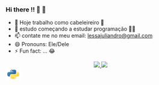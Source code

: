 ### Hi there ‼️  👋 🥰


- 🔭 Hoje trabalho como cabeleireiro 💇
- 🌱 estudo começando a estudar programação 👨‍💻
- 📫 contate me no meu email: lessajuliandro@gmail.com
- 😄 Pronouns: Ele/Dele
- ⚡ Fun fact: ... 😂

<div align="center">
  <a href="https://github.com/JuliandroLessa">
  <img height="180em" src="https://github-readme-stats.vercel.app/api?username=JuliandroLessa&show_icons=true&theme=gruvbox&include_all_commits=true&count_private=true"/>
  <img height="180em" src="https://github-readme-stats.vercel.app/api/top-langs/?username=JuliandroLessa&layout=compact&langs_count=7&theme=gruvbox"/>
</div>
  
  
  <img align="center" alt="Rafa-Python" height="30" width="40" src="https://raw.githubusercontent.com/devicons/devicon/master/icons/python/python-original.svg">
